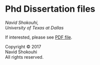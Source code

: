 # Phd Dissertation files
*Navid Shokouhi,<br />
University of Texas at Dallas*

If interested, please see [PDF file](https://github.com/idnavid/dissertation/blob/master/SHOKOUHI-DISSERTATION-2017-rev3.pdf). 

Copyright &copy; 2017<br />
Navid Shokouhi<br />
All rights reserved.
